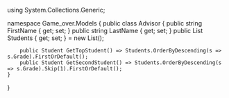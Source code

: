 using System.Collections.Generic;

namespace Game_over.Models
{
    public class Advisor
    {
        public string FirstName { get; set; }
        public string LastName { get; set; }
        public List<Student> Students { get; set; } = new List<Student>();

        public Student GetTopStudent() => Students.OrderByDescending(s => s.Grade).FirstOrDefault();
        public Student GetSecondStudent() => Students.OrderByDescending(s => s.Grade).Skip(1).FirstOrDefault();
    }
}
